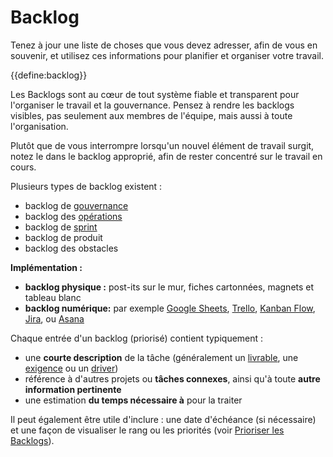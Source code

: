 # Backlog

<summary>
Tenez à jour une liste de choses que vous devez adresser, afin de vous en souvenir, et utilisez ces informations pour planifier et organiser votre travail. 
</summary>

{{define:backlog}}

Les Backlogs sont au cœur de tout système fiable et transparent pour l'organiser le travail et la gouvernance. Pensez à rendre les backlogs visibles, pas seulement aux membres de l'équipe, mais aussi à toute l'organisation.

Plutôt que de vous interrompre lorsqu'un nouvel élément de travail surgit, notez le dans le backlog approprié, afin de rester concentré sur le travail en cours.

Plusieurs types de backlog existent :

- backlog de [gouvernance](glossary:governance)
- backlog des [opérations](glossary:operations)
- backlog de [sprint](section:planning-and-review-meetings)
- backlog de produit
- backlog des obstacles

**Implémentation :**

- **backlog physique :** post-its sur le mur, fiches cartonnées, magnets et tableau blanc
- **backlog numérique:** par exemple [Google Sheets](https://www.google.com/sheets/about/), [Trello](https://trello.com/), [Kanban Flow](https://kanbanflow.com/), [Jira](https://www.atlassian.com/software/jira), ou [Asana](https://asana.com/)

Chaque entrée d'un backlog (priorisé) contient typiquement :

- une **courte description** de la tâche (généralement un [livrable](glossary:deliverable), une [exigence](glossary:requirement) ou un [driver](glossary:organizational-driver))
- référence à d'autres projets ou **tâches connexes**, ainsi qu'à toute **autre information pertinente**
- une estimation **du temps nécessaire à** pour la traiter

Il peut également être utile d'inclure : une date d'échéance (si nécessaire) et une façon de visualiser le rang ou les priorités (voir [Prioriser les Backlogs](https://patterns.sociocracy30.org/prioritize-backlogs.html)).